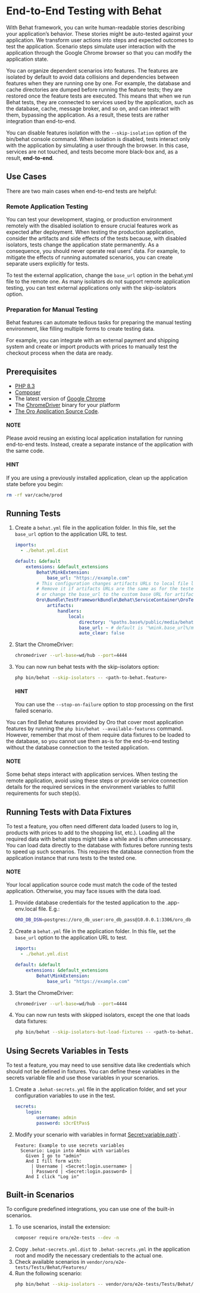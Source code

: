 # End-to-End Testing with Behat

With Behat framework, you can write human-readable stories describing your application’s behavior. These stories might be auto-tested against your application.
We transform user actions into steps and expected outcomes to test the application. Scenario steps simulate user interaction with the application through the Google Chrome browser so that you can modify the application state.

You can organize dependent scenarios into features. The features are isolated by default to avoid data collisions and dependencies between features when they are running one by one. For example, the database and cache directories are dumped before running the feature tests; they are restored once the feature tests are executed. This means that when we run Behat tests, they are connected to services used by the application, such as the database, cache, message broker, and so on, and can interact with them, bypassing the application. As a result, these tests are rather integration than end-to-end.

You can disable features isolation with the `--skip-isolation` option of the bin/behat console command. When isolation is disabled, tests interact only with the application by simulating a user through the browser. In this case, services are not touched, and tests become more black-box and, as a result, **end-to-end**.

## Use Cases

There are two main cases when end-to-end tests are helpful:

### Remote Application Testing

You can test your development, staging, or production environment remotely with the disabled isolation to ensure crucial features work as expected after deployment. When testing the production application, consider the artifacts and side effects of the tests because, with disabled isolators, tests change the application state permanently. As a consequence, you should never operate real users’ data. For example, to mitigate the effects of running automated scenarios, you can create separate users explicitly for tests.

To test the external application, change the `base_url` option in the behat.yml file to the remote one. As many isolators do not support remote application testing, you can test external applications only with the skip-isolators option.

### Preparation for Manual Testing

Behat features can automate tedious tasks for preparing the manual testing environment, like filling multiple forms to create testing data.

For example, you can integrate with an external payment and shipping system and create or import products with prices to manually test the checkout process when the data are ready.

## Prerequisites

- <a href="https://www.php.net/manual/en/install.php" target="_blank">PHP 8.3</a>
- <a href="https://getcomposer.org/" target="_blank">Composer</a>
- The latest version of <a href="https://www.google.com/chrome/" target="_blank">Google Chrome</a>
- The <a href="https://sites.google.com/chromium.org/driver/" target="_blank">ChromeDriver</a> binary for your platform
- [The Oro Application Source Code](../setup/get-source-files.md#installation-get-files).

#### NOTE
Please avoid reusing an existing local application installation for running end-to-end tests. Instead, create a separate instance of the application with the same code.

#### HINT
If you are using a previously installed application, clean up the application state before you begin:

```bash
rm -rf var/cache/prod
```

## Running Tests

1. Create a `behat.yml` file in the application folder. In this file, set the `base_url` option to the application URL to test.
   ```yaml
   imports:
     - ./behat.yml.dist

   default: &default
       extensions: &default_extensions
           Behat\MinkExtension:
               base_url: "https://example.com"
           # This configuration changes artifacts URLs to local file links.
           # Remove it if artifacts URLs are the same as for the tested application
           # or change the base_url to the custom base URL for artifacts.
           Oro\Bundle\TestFrameworkBundle\Behat\ServiceContainer\OroTestFrameworkExtension:
               artifacts:
                   handlers:
                       local:
                           directory: '%paths.base%/public/media/behat'
                           base_url: ~ # default is '%mink.base_url%/media/behat/'
                           auto_clear: false
   ```
2. Start the ChromeDriver:
   ```bash
   chromedriver --url-base=wd/hub --port=4444
   ```
3. You can now run behat tests with the skip-isolators option:
   ```bash
   php bin/behat --skip-isolators -- <path-to-behat.feature>
   ```

   #### HINT
   You can use the `--stop-on-failure` option to stop processing on the first failed scenario.

You can find Behat features provided by Oro that cover most application features by running the `php bin/behat --available-features` command. However, remember that most of them require data fixtures to be loaded to the database, so you cannot use them as-is for the end-to-end testing without the database connection to the tested application.

#### NOTE
Some behat steps interact with application services. When testing the remote application, avoid using these steps or provide service connection details for the required services in the environment variables to fulfill requirements for such step(s).

## Running Tests with Data Fixtures

To test a feature, you often need different data loaded (users to log in, products with prices to add to the shopping list, etc.). Loading all the required data with behat steps might take a while and is often unnecessary. You can load data directly to the database with fixtures before running tests to speed up such scenarios. This requires the database connection from the application instance that runs tests to the tested one.

#### NOTE
Your local application source code must match the code of the tested application. Otherwise, you may face issues with the data load.

1. Provide database credentials for the tested application to the .app-env.local file. E.g.:
   ```bash
   ORO_DB_DSN=postgres://oro_db_user:oro_db_pass@10.0.0.1:3306/oro_db
   ```
2. Create a `behat.yml` file in the application folder. In this file, set the `base_url` option to the application URL to test.
   ```yaml
   imports:
     - ./behat.yml.dist

   default: &default
       extensions: &default_extensions
           Behat\MinkExtension:
               base_url: "https://example.com"
   ```
3. Start the ChromeDriver:
   ```bash
   chromedriver --url-base=wd/hub --port=4444
   ```
4. You can now run tests with skipped isolators, except the one that loads data fixtures:
   ```bash
   php bin/behat --skip-isolators-but-load-fixtures -- <path-to-behat.feature>
   ```

<!-- Frontend -->

## Using Secrets Variables in Tests

To test a feature, you may need to use sensitive data like credentials which should not be defined in fixtures. You can define these variables in the secrets variable file and use those variables in your scenarios.

1. Create a `.behat-secrets.yml` file in the application folder, and set your configuration variables to use in the test.
   ```yaml
   secrets:
       login:
           username: admin
           password: s3crEtPas$
   ```
2. Modify your scenario with variables in format <Secret:variable.path>\`.
   ```gherkin
   Feature: Example to use secrets variables
     Scenario: Login into Admin with variables
       Given I go to "admin"
       And I fill form with:
         | Username | <Secret:login.username> |
         | Password | <Secret:login.password> |
       And I click "Log in"
   ```

## Built-in Scenarios

To configure predefined integrations, you can use one of the built-in scenarios.

1. To use scenarios, install the extension:
   ```bash
   composer require oro/e2e-tests --dev -n
   ```
2. Copy `.behat-secrets.yml.dist` to `.behat-secrets.yml` in the application root and modify the necessary credentials to the actual one.
3. Check available scenarios in `vendor/oro/e2e-tests/Tests/Behat/Features/`
4. Run the following scenario:
   ```bash
   php bin/behat --skip-isolators -- vendor/oro/e2e-tests/Tests/Behat/Features/create_mailchimp_integration.feature
   ```
